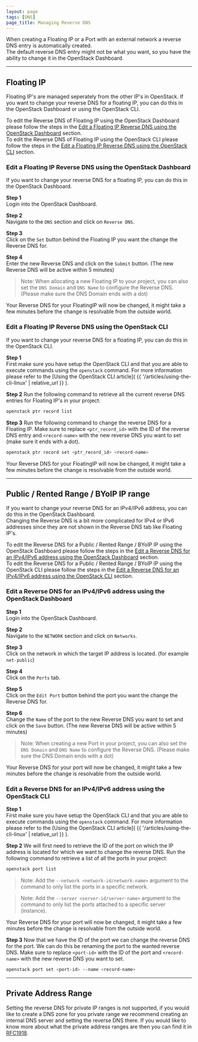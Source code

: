 ```yaml
---
layout: page
tags: [DNS]
page_title: Managing Reverse DNS
---
```


When creating a Floating IP or a Port with an external network a reverse DNS
entry is automatically created.  
The default reverse DNS entry might not be what you want, so you have the
ability to change it in the OpenStack Dashboard.

---

## Floating IP
Floating IP's are managed seperately from the other IP's in OpenStack.
If you want to change your reverse DNS for a floating IP, you can do this in
the OpenStack Dashboard or using the OpenStack CLI.

To edit the Reverse DNS of Floating IP using the
OpenStack Dashboard please follow the steps in the
[Edit a Floating IP Reverse DNS using the OpenStack Dashboard](#edit-a-record-set-using-the-openstack-dashboard)
section.  
To edit the Reverse DNS of Floating IP using the
OpenStack CLI please follow the steps in the
[Edit a Floating IP Reverse DNS using the OpenStack CLI](#edit-a-record-set-using-the-openstack-cli)
section. 

### Edit a Floating IP Reverse DNS using the OpenStack Dashboard
If you want to change your reverse DNS for a floating IP, you can do this in
the OpenStack Dashboard.

**Step 1**   
Login into the OpenStack Dashboard.

**Step 2**  
Navigate to the `DNS` section and click on `Reverse DNS`.

**Step 3**  
Click on the `Set` button behind the Floating IP you want the change the
Reverse DNS for.  

**Step 4**  
Enter the new Reverse DNS and click on the `Submit` button. (The new Reverse
DNS will be active within 5 minutes)

> Note: When allocating a new Floating IP to your project, you can also set the
 `DNS Domain` and `DNS Name` to configure the Reverse DNS. (Please make sure
 the DNS Domain ends with a dot)

Your Reverse DNS for your FloatingIP will now be changed, it might take a few
minutes before the change is resolvable from the outside world.

### Edit a Floating IP Reverse DNS using the OpenStack CLI
If you want to change your reverse DNS for a floating IP, you can do this in
the OpenStack CLI.

**Step 1**  
First make sure you have setup the OpenStack CLI and that you are able to
execute commands using the `openstack` command. For more information please
refer to the
[Using the OpenStack CLI article](
    {{ '/articles/using-the-cli-linux' | relative_url }}
).

**Step 2**
Run the following command to retrieve all the current reverse DNS entries for
Floating IP's in your project:
```bash
openstack ptr record list
```
**Step 3**
Run the following command to change the reverse DNS for a Floating IP. Make
sure to replace `<ptr_record_id>` with the ID of the reverse DNS entry and
`<record-name>` with the new reverse DNS you want to set (make sure it ends
with a dot).
```bash
openstack ptr record set <ptr_record_id> <record-name>
```

Your Reverse DNS for your FloatingIP will now be changed, it might take a few
minutes before the change is resolvable from the outside world.

---

## Public / Rented Range / BYoIP IP range
If you want to change your reverse DNS for an IPv4/IPv6 address, you can do
this in the OpenStack Dashboard.  
Changing the Reverse DNS is a bit more complicated for IPv4 or IPv6 addresses
since they are not shown in the Reverse DNS tab like Floating IP's.

To edit the Reverse DNS for a Public / Rented Range / BYoIP IP using the
OpenStack Dashboard please follow the steps in the
[Edit a Reverse DNS for an IPv4/IPv6 address using the OpenStack Dashboard](#edit-a-reverse-dns-for-an-ipv4ipv6-address-using-the-openstack-dashboard)
section.  
To edit the Reverse DNS for a Public / Rented Range / BYoIP IP using the
OpenStack CLI please follow the steps in the
[Edit a Reverse DNS for an IPv4/IPv6 address using the OpenStack CLI](#edit-a-reverse-dns-for-an-ipv4ipv6-address-using-the-openstack-cli)
section. 

### Edit a Reverse DNS for an IPv4/IPv6 address using the OpenStack Dashboard
**Step 1**   
Login into the OpenStack Dashboard.

**Step 2**  
Navigate to the `NETWORK` section and click on `Networks`.

**Step 3**  
Click on the network in which the target IP address is located. (for example
`net-public`)

**Step 4**  
Click on the `Ports` tab.

**Step 5**  
Click on the `Edit Port` button behind the port you want the change the Reverse
DNS for.

**Step 6**  
Change the `Name` of the port to the new Reverse DNS you want to set and click
on the `Save` button. (The new Reverse DNS will be active within 5 minutes)

> Note: When creating a new Port in your project, you can also set the
`DNS Domain` and `DNS Name` to configure the Reverse DNS. (Please make sure the
 DNS Domain ends with a dot)

Your Reverse DNS for your port will now be changed, it might take a few minutes before the change is resolvable from the outside world.

### Edit a Reverse DNS for an IPv4/IPv6 address using the OpenStack CLI
**Step 1**  
First make sure you have setup the OpenStack CLI and that you are able to
execute commands using the `openstack` command. For more information please
refer to the
[Using the OpenStack CLI article](
    {{ '/articles/using-the-cli-linux' | relative_url }}
).

**Step 2**
We will first need to retrieve the ID of the port on which the IP address is
located for which we want to change the reverse DNS. Run the following command
to retrieve a list of all the ports in your project:
```bash
openstack port list
```

> Note: Add the `--network <network-id/network-name>` argument to the command
to only list the ports in a specific network.

> Note: Add the `--server <server-id/server-name>` argument to the command to
only list the ports attached to a specific server (instance).

Your Reverse DNS for your port will now be changed, it might take a few minutes before the change is resolvable from the outside world.

**Step 3**
Now that we have the ID of the port we can change the reverse DNS for the port.
We can do this be renaming the port to the wanted reverse DNS. Make sure to
replace `<port-id>` with the ID of the port and `<record-name>` with the new
reverse DNS you want to set.
```bash
openstack port set <port-id> --name <record-name>
```

---

## Private Address Range
Setting the reverse DNS for private IP ranges is not supported, if you would
like to create a DNS zone for you private range we recommend creating an
internal DNS server and setting the reverse DNS there. If you would like to
know more about what the private address ranges are then you can find it in [RFC1918](https://tools.ietf.org/html/rfc1918).

